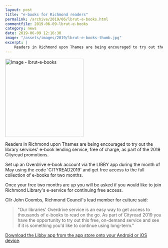 ```yaml
---
layout: post
title: "e-books for Richmond readers"
permalink: /archive/2019/06/lbrut-e-books.html
commentfile: 2019-06-09-lbrut-e-books
category: news
date: 2019-06-09 12:16:30
image: "/assets/images/2019/lbrut-e-books-thumb.jpg"
excerpt: |
    Readers in Richmond upon Thames are being encouraged to try out the library services' e-book lending service, free of charge, as part of the 2019 Cityread promotions.
---
```


<a href="/assets/images/2019/lbrut-e-books.jpg" title="Click for a larger image"><img src="/assets/images/2019/lbrut-e-books-thumb.jpg" width="250" alt="Image - lbrut-e-books"  class="photo right"/></a>

Readers in Richmond upon Thames are being encouraged to try out the library services' e-book lending service, free of charge, as part of the 2019 Cityread promotions.

Set up an Overdrive e-book account via the LIBBY app during the month of May using the code 'CITYREAD2019' and get free access to the full collection of e-books for two months.

Once your free two months are up you will be asked if you would like to join Richmond Library's e-service for continuing free access.

Cllr John Coombs, Richmond Council's lead member for culture said:

> "Our libraries' Overdrive service is an easy way to get access to thousands of e-books to read on the go. As part of Cityread 2019 you have the opportunity to try out this free, on-demand service and see if it is something you'd like to continue using long-term."

[Download the Libby app from the app store onto your Android or iOS device](https://meet.libbyapp.com/).
